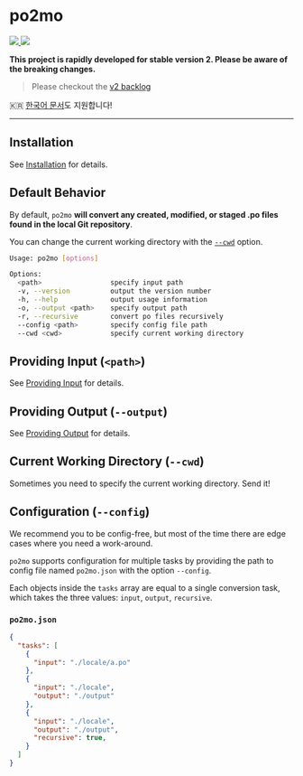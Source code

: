 # po2mo

<p align="left">
  <a href="https://npm.im/po2mo">
    <img src="https://badgen.net/npm/v/po2mo">
  </a>

  <a href="https://github.com/devjiwonchoi/po2mo/actions?workflow=CI">
    <img src="https://github.com/devjiwonchoi/po2mo/actions/workflows/node_ci.yml/badge.svg">
  </a>
</p>

**This project is rapidly developed for stable version 2. Please be aware of the breaking changes.**

> Please checkout the [v2 backlog](https://github.com/devjiwonchoi/po2mo/issues/37)

:kr: [한국어 문서](./docs/korean/README.md)도 지원합니다!

---

## Installation

See [Installation](./docs/installation.md) for details.

## Default Behavior

By default, `po2mo` **will convert any created, modified, or staged .po files found in the local Git repository**.

You can change the current working directory with the [`--cwd`](#current-working-directory---cwd) option.

```sh
Usage: po2mo [options]

Options:
  <path>                 specify input path
  -v, --version          output the version number
  -h, --help             output usage information
  -o, --output <path>    specify output path
  -r, --recursive        convert po files recursively
  --config <path>        specify config file path
  --cwd <cwd>            specify current working directory
```

## Providing Input (`<path>`)

See [Providing Input](./docs/providing-input.md) for details.

## Providing Output (`--output`)

See [Providing Output](./docs/providing-output.md) for details.

## Current Working Directory (`--cwd`)

Sometimes you need to specify the current working directory. Send it!

## Configuration (`--config`)

We recommend you to be config-free, but most of the time there are edge cases where you need a work-around.

`po2mo` supports configuration for multiple tasks by providing the path to config file named `po2mo.json` with the option `--config`.

Each objects inside the `tasks` array are equal to a single conversion task, which takes the three values: `input`, `output`, `recursive`.

### `po2mo.json`

```json
{
  "tasks": [
    {
      "input": "./locale/a.po"
    },
    {
      "input": "./locale",
      "output": "./output"
    },
    {
      "input": "./locale",
      "output": "./output",
      "recursive": true,
    }
  ]
}
```
